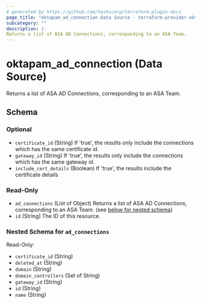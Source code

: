 ```yaml
---
# generated by https://github.com/hashicorp/terraform-plugin-docs
page_title: "oktapam_ad_connection Data Source - terraform-provider-oktapam"
subcategory: ""
description: |-
Returns a list of ASA AD Connections, corresponding to an ASA Team.
---
```


# oktapam_ad_connection (Data Source)

Returns a list of ASA AD Connections, corresponding to an ASA Team.



<!-- schema generated by tfplugindocs -->
## Schema

### Optional

- `certificate_id` (String) If 'true', the results only include the connections which has the same certificate id.
- `gateway_id` (String) If 'true', the results only include the connections which has the same gateway id.
- `include_cert_details` (Boolean) If 'true', the results include the certificate details

### Read-Only

- `ad_connections` (List of Object) Returns a list of ASA AD Connections, corresponding to an ASA Team. (see [below for nested schema](#nestedatt--ad_connections))
- `id` (String) The ID of this resource.

<a id="nestedatt--ad_connections"></a>
### Nested Schema for `ad_connections`

Read-Only:

- `certificate_id` (String)
- `deleted_at` (String)
- `domain` (String)
- `domain_controllers` (Set of String)
- `gateway_id` (String)
- `id` (String)
- `name` (String)

